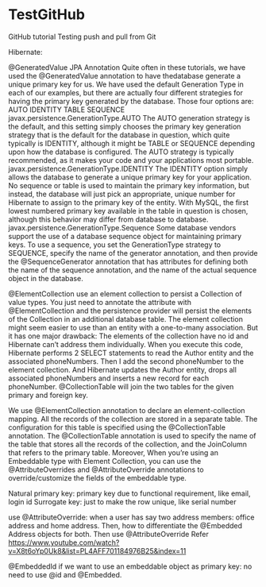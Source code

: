 # TestGitHub

GitHub tutorial
Testing push and pull from Git


Hibernate:

@GeneratedValue JPA Annotation
Quite often in these tutorials, we have used the @GeneratedValue annotation to have thedatabase generate a unique primary key for us. We have used the default Generation Type in each of our examples, but there are actually four different strategies for having the primary key generated by the database. Those four options are:
AUTO IDENTITY TABLE SEQUENCE javax.persistence.GenerationType.AUTO
The AUTO generation strategy is the default, and this setting simply chooses the primary key generation strategy that is the default for the database in question, which quite typically is IDENTITY, although it might be TABLE or SEQUENCE depending upon how the database is configured. The AUTO strategy is typically recommended, as it makes your code and your applications most portable.
javax.persistence.GenerationType.IDENTITY
The IDENTITY option simply allows the database to generate a unique primary key for your application. No sequence or table is used to maintain the primary key information, but instead, the database will just pick an appropriate, unique number for Hibernate to assign to the primary key of the entity. With MySQL, the first lowest numbered primary key available in the table in question is chosen, although this behavior may differ from database to database.
javax.persistence.GenerationType.Sequence
Some database vendors support the use of a database sequence object for maintaining primary keys. To use a sequence, you set the GenerationType strategy to SEQUENCE, specify the name of the generator annotation, and then provide the @SequenceGenerator annotation that has attributes for defining both the name of the sequence annotation, and the name of the actual sequence object in the database.

@ElementCollection
use an element collection to persist a Collection of value types. You just need to annotate the attribute with @ElementCollection and the persistence provider will persist the elements of the Collection in an additional database table.
The element collection might seem easier to use than an entity with a one-to-many association. But it has one major drawback: The elements of the collection have no id and Hibernate can’t address them individually.
When you execute this code, Hibernate performs 2 SELECT statements to read the Author entity and the associated phoneNumbers. Then I add the second phoneNumber to the element collection. And Hibernate updates the Author entity, drops all associated phoneNumbers and inserts a new record for each phoneNumber.
@CollectionTable 
will join the two tables for the given primary and foreign key. 


We use @ElementCollection annotation to declare an element-collection mapping. All the records of the collection are stored in a separate table. The configuration for this table is specified using the @CollectionTable annotation.
The @CollectionTable annotation is used to specify the name of the table that stores all the records of the collection, and the JoinColumn that refers to the primary table.
Moreover, When you’re using an Embeddable type with Element Collection, you can use the @AttributeOverrides and @AttributeOverride annotations to override/customize the fields of the embeddable type.

Natural primary key: primary key due to functional requirement, like email, login id
Surrogate key: just to make the row unique, like serial number

use @AttributeOverride: when a user has say two address members: office address and home address.
Then, how to differentiate the @Embedded Address objects for both. Then use @AttributeOverride
Refer https://www.youtube.com/watch?v=X8t6oYp0Uk8&list=PL4AFF701184976B25&index=11

@EmbeddedId if we want to use an embeddable object as primary key: no need to use @id and @Embedded.